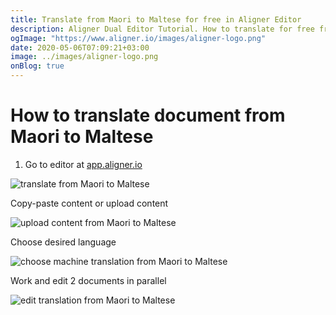 ```yaml
---
title: Translate from Maori to Maltese for free in Aligner Editor
description: Aligner Dual Editor Tutorial. How to translate for free from Maori to Maltese. Aligner is multilingual document management platform. 
ogImage: "https://www.aligner.io/images/aligner-logo.png"
date: 2020-05-06T07:09:21+03:00
image: ../images/aligner-logo.png
onBlog: true
---
```


# How to translate document from Maori to Maltese

1. Go to editor at [app.aligner.io](https://app.aligner.io "Aligner App web page")

![translate from Maori to Maltese](../aligner-blank-editor.png "translate from Maori to Maltese")

Copy-paste content or upload content

![upload content from Maori to Maltese](../aligner-uploaded-document.png "upload content from Maori to Maltese")

Choose desired language

![choose machine translation from Maori to Maltese](../aligner-language-dropdown.png "choose machine translation from Maori to Maltese")

Work and edit 2 documents in parallel

![edit translation from Maori to Maltese](../aligner-double-sitded-editor.png "edit translation from Maori to Maltese")

